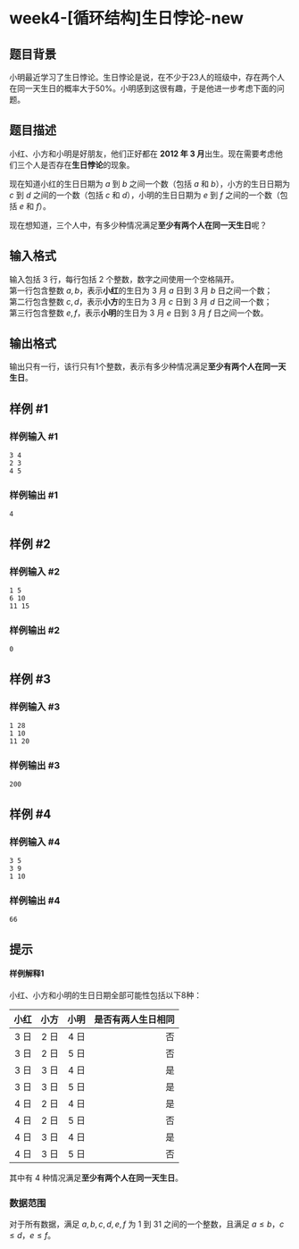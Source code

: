 # week4-[循环结构]生日悖论-new

## 题目背景

小明最近学习了生日悖论。生日悖论是说，在不少于23人的班级中，存在两个人在同一天生日的概率大于50%。小明感到这很有趣，于是他进一步考虑下面的问题。

## 题目描述

小红、小方和小明是好朋友，他们正好都在 **2012 年 3 月**出生。现在需要考虑他们三个人是否存在**生日悖论**的现象。

现在知道小红的生日日期为 $a$ 到 $b$ 之间一个数（包括 $a$ 和 $b$），小方的生日日期为 $c$ 到 $d$ 之间的一个数（包括 $c$ 和 $d$），小明的生日日期为 $e$ 到 $f$ 之间的一个数（包括 $e$ 和 $f$）。

现在想知道，三个人中，有多少种情况满足**至少有两个人在同一天生日**呢？

## 输入格式

输入包括 $3$ 行，每行包括 $2$ 个整数，数字之间使用一个空格隔开。\
第一行包含整数 $a,b$，表示**小红**的生日为 $3$ 月 $a$ 日到 $3$ 月 $b$ 日之间一个数；\
第二行包含整数 $c,d$，表示**小方**的生日为 $3$ 月 $c$ 日到 $3$ 月 $d$ 日之间一个数；\
第三行包含整数 $e,f$，表示**小明**的生日为 $3$ 月 $e$ 日到 $3$ 月 $f$ 日之间一个数。

## 输出格式

输出只有一行，该行只有1个整数，表示有多少种情况满足**至少有两个人在同一天生日**。

## 样例 #1

### 样例输入 #1

```
3 4 
2 3 
4 5
```

### 样例输出 #1

```
4
```

## 样例 #2

### 样例输入 #2

```
1 5 
6 10 
11 15
```

### 样例输出 #2

```
0
```

## 样例 #3

### 样例输入 #3

```
1 28 
1 10 
11 20
```

### 样例输出 #3

```
200
```

## 样例 #4

### 样例输入 #4

```
3 5
3 9
1 10
```

### 样例输出 #4

```
66
```

## 提示

#### 样例解释1

小红、小方和小明的生日日期全部可能性包括以下8种：

| 小红 | 小方 | 小明 | 是否有两人生日相同 |
| ---: | ---: | ---: | -----------------: |
| 3 日 | 2 日 | 4 日 |                 否 |
| 3 日 | 2 日 | 5 日 |                 否 |
| 3 日 | 3 日 | 4 日 |                 是 |
| 3 日 | 3 日 | 5 日 |                 是 |
| 4 日 | 2 日 | 4 日 |                 是 |
| 4 日 | 2 日 | 5 日 |                 否 |
| 4 日 | 3 日 | 4 日 |                 是 |
| 4 日 | 3 日 | 5 日 |                 否 |

其中有 $4$ 种情况满足**至少有两个人在同一天生日**。

### 数据范围

对于所有数据，满足 $a,b,c,d,e,f$ 为 $1$ 到 $31$ 之间的一个整数，且满足 $a\le b$，$c\le d$，$e\le f$。
